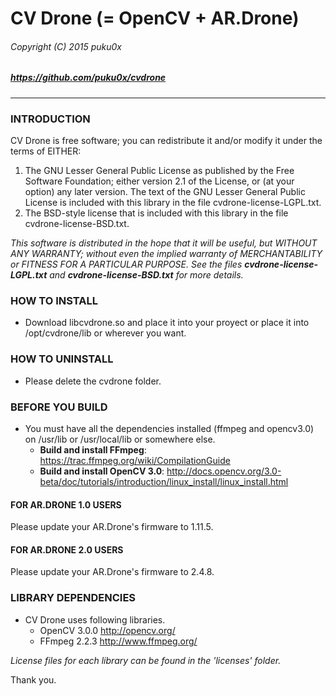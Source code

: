 # CV Drone (= OpenCV + AR.Drone)
###### Copyright (C) 2015 puku0x
##### https://github.com/puku0x/cvdrone

------------------------------------------------------------------------------------------

### INTRODUCTION
CV Drone is free software; you can redistribute it and/or modify it under the terms of EITHER:
  1. The GNU Lesser General Public License as published by the Free Software Foundation; either version 2.1 of the License, or (at your option) any later version. The text of the GNU Lesser General Public License is included with this library in the file cvdrone-license-LGPL.txt.
  2. The BSD-style license that is included with this library in the file  cvdrone-license-BSD.txt.

 _This software is distributed in the hope that it will be useful, but WITHOUT ANY WARRANTY; without even the implied warranty of MERCHANTABILITY or FITNESS FOR A PARTICULAR PURPOSE. See the files  __cvdrone-license-LGPL.txt__ and __cvdrone-license-BSD.txt__ for more details._

### HOW TO INSTALL
* Download libcvdrone.so and place it into your proyect or place it into /opt/cvdrone/lib or wherever you want.

### HOW TO UNINSTALL
* Please delete the cvdrone folder.

### BEFORE YOU BUILD
* You must have all the dependencies installed (ffmpeg and opencv3.0) on /usr/lib or /usr/local/lib or somewhere else.
  * __Build and install FFmpeg__: https://trac.ffmpeg.org/wiki/CompilationGuide
  * __Build and install OpenCV 3.0__: http://docs.opencv.org/3.0-beta/doc/tutorials/introduction/linux_install/linux_install.html

#### FOR AR.DRONE 1.0 USERS
Please update your AR.Drone's firmware to 1.11.5.

#### FOR AR.DRONE 2.0 USERS
Please update your AR.Drone's firmware to 2.4.8.

### LIBRARY DEPENDENCIES
* CV Drone uses following libraries.
  * OpenCV 3.0.0 <BSD license>
    http://opencv.org/
   * FFmpeg 2.2.3 <LGPL v2.1 license>
    http://www.ffmpeg.org/

_License files for each library can be found in the 'licenses' folder._

Thank you.
